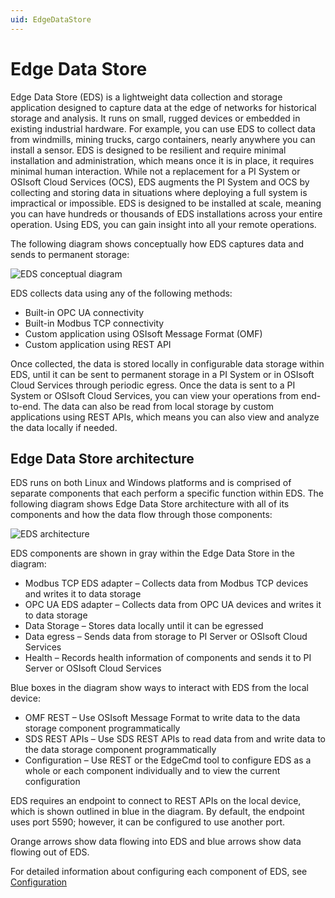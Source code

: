 ```yaml
---
uid: EdgeDataStore
---
```


# Edge Data Store

Edge Data Store (EDS) is a lightweight data collection and storage application designed to capture data at the edge of networks for historical storage and analysis. It runs on small, rugged devices or embedded in existing industrial hardware. For example, you can use EDS to collect data from windmills, mining trucks, cargo containers, nearly anywhere you can install a sensor. EDS is designed to be resilient and require minimal installation and administration, which means once it is in place, it requires minimal human interaction. While not a replacement for a PI System or OSIsoft Cloud Services (OCS), EDS augments the PI System and OCS by collecting and storing data in situations where deploying a full system is impractical or impossible. EDS is designed to be installed at scale, meaning you can have hundreds or thousands of EDS installations across your entire operation. Using EDS, you can gain insight into all your remote operations.

The following diagram shows conceptually how EDS captures data and sends to permanent storage:

![EDS conceptual diagram](https://osisoft.github.io/Edge-Data-Store-Docs/content/images/EDSConceptualDiag.jpg "EDS conceptual diagram")

EDS collects data using any of the following methods:

* Built-in OPC UA connectivity
* Built-in Modbus TCP connectivity
* Custom application using OSIsoft Message Format (OMF)
* Custom application using REST API

Once collected, the data is stored locally in configurable data storage within EDS, until it can be sent to permanent storage in a PI System or in OSIsoft Cloud Services through periodic egress. Once the data is sent to a PI System or OSIsoft Cloud Services, you can view your operations from end-to-end. The data can also be read from local storage by custom applications using REST APIs, which means you can also view and analyze the data locally if needed.

## Edge Data Store architecture

EDS runs on both Linux and Windows platforms and is comprised of separate components that each perform a specific function within EDS. The following diagram shows Edge Data Store architecture with all of its components and how the data flow through those components:

![EDS architecture](https://osisoft.github.io/Edge-Data-Store-Docs/content/images/EDSArchitecturalDiag.jpg "EDS architecture")

EDS components are shown in gray within the Edge Data Store in the diagram:

* Modbus TCP EDS adapter – Collects data from Modbus TCP devices and writes it to data storage
* OPC UA EDS adapter – Collects data from OPC UA devices and writes it to data storage
* Data Storage – Stores data locally until it can be egressed
* Data egress – Sends data from storage to PI Server or OSIsoft Cloud Services
* Health – Records health information of components and sends it to PI Server or OSIsoft Cloud Services

Blue boxes in the diagram show ways to interact with EDS from the local device:

* OMF REST – Use OSIsoft Message Format to write data to the data storage component programmatically
* SDS REST APIs – Use SDS REST APIs to read data from and write data to the data storage component programmatically
* Configuration – Use REST or the EdgeCmd tool to configure EDS as a whole or each component individually and to view the current configuration

EDS requires an endpoint to connect to REST APIs on the local device, which is shown outlined in blue in the diagram. By default, the endpoint uses port 5590; however, it can be configured to use another port. 

Orange arrows show data flowing into EDS and blue arrows show data flowing out of EDS.

For detailed information about configuring each component of EDS, see [Configuration](xref:Configuration)
